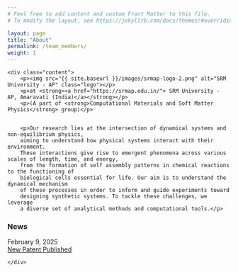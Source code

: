 ```yaml
---
# Feel free to add content and custom Front Matter to this file.
# To modify the layout, see https://jekyllrb.com/docs/themes/#overriding-theme-defaults

layout: page
title: "About"
permalink: /team_members/
weight: 1
---
```


<html lang="en">
<head>
    <meta charset="UTF-8">
    <meta name="viewport" content="width=device-width, initial-scale=0.5">
    <!-- <title>{{ page.title }}</title> -->
    <style>
        .content {
            text-align: justify;
            position: relative;
        }
        .logo {
            position: absolute;
            right: 10px; /* Slightly shifts the logo left */
            top: - 3px; /* Slightly shifts the logo up */
            width: 160px; /* Adjust logo size */
        }
        .news-links {
            margin-top: 20px;
        }
    </style>
</head>
<body>

    <div class="content">
        <p><img src="{{ site.baseurl }}/images/srmap-logo-2.png" alt="SRM University - AP" class="logo"></p>
        <p>at <strong><a href="https://srmap.edu.in/"> SRM University - AP, Amaravati (India)</a></strong></p>
        <p>(A part of <strong>Computational Materials and Soft Matter Physics</strong> group)</p>


        <p>Our research lies at the intersection of dynamical systems and non-equilibrium physics,
        aiming to understand how physical systems interact with their environment.
        These interactions give rise to emergent phenomena across various scales of length, time, and energy,
        from the formation of self assembly patterns in chemical reactions to the functioning of
        biological cells essential for life. Our aim is to understand the dynamical mechanism
        of these processes in order to inform and guide experiments toward
        designing synthetic systems. To tackle these challenges, we leverage
        a diverse set of analytical methods and computational tools.</p>

<div class="news-links">
            <h3>News</h3>
            <div class="news-item">
                <div class="news-date">February 9, 2025</div>
                <div class="news-link"><a href="{{ site.baseurl }}/posts/2025/02/09/post1.html">New Patent Published</a></div>
            </div>
        </div>

        
    </div>
</body>
</html>